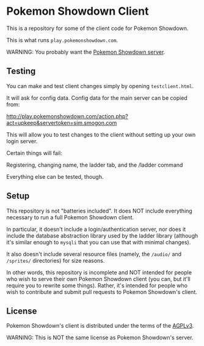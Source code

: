 Pokemon Showdown Client
========================================================================

This is a repository for some of the client code for Pokemon Showdown.

This is what runs `play.pokemonshowdown.com`.

WARNING: You probably want the [Pokemon Showdown server][1].

  [1]: https://github.com/Zarel/Pokemon-Showdown

Testing
------------------------------------------------------------------------

You can make and test client changes simply by opening `testclient.html`.

It will ask for config data. Config data for the main server can be copied from:

http://play.pokemonshowdown.com/action.php?act=upkeep&servertoken=sim.smogon.com

This will allow you to test changes to the client without setting up your
own login server.

Certain things will fail:

Registering, changing name, the ladder tab, and the /ladder command

Everything else can be tested, though.

Setup
------------------------------------------------------------------------

This repository is not "batteries included". It does NOT include everything
necessary to run a full Pokemon Showdown client.

In particular, it doesn't include a login/authentication server, nor does it
include the database abstraction library used by the ladder library (although
it's similar enough to `mysqli` that you can use that with minimal changes).

It also doesn't include several resource files (namely, the `/audio/` and
`/sprites/` directories) for size reasons.

In other words, this repository is incomplete and NOT intended for people
who wish to serve their own Pokemon Showdown client (you can, but it'll
require you to rewrite some things). Rather, it's intended for people who
wish to contribute and submit pull requests to Pokemon Showdown's client.

License
------------------------------------------------------------------------

Pokemon Showdown's client is distributed under the terms of the [AGPLv3][2].

  [2]: http://www.gnu.org/licenses/agpl-3.0.html

WARNING: This is NOT the same license as Pokemon Showdown's server.
